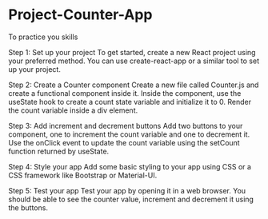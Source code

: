 # Project-Counter-App
To practice you skills

Step 1: Set up your project
To get started, create a new React project using your preferred method. You can use create-react-app or a similar tool to set up your project.

Step 2: Create a Counter component
Create a new file called Counter.js and create a functional component inside it. Inside the component, use the useState hook to create a count state variable and initialize it to 0. Render the count variable inside a div element.

Step 3: Add increment and decrement buttons
Add two buttons to your component, one to increment the count variable and one to decrement it. Use the onClick event to update the count variable using the setCount function returned by useState.

Step 4: Style your app
Add some basic styling to your app using CSS or a CSS framework like Bootstrap or Material-UI.

Step 5: Test your app
Test your app by opening it in a web browser. You should be able to see the counter value, increment and decrement it using the buttons.
